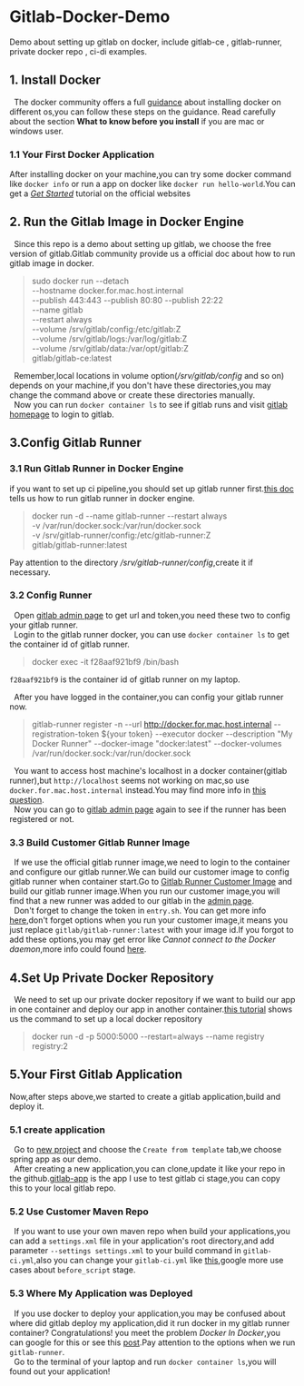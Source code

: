 # Gitlab-Docker-Demo
Demo about setting up gitlab on docker, include gitlab-ce , gitlab-runner, private docker repo , ci-di examples.

## 1. Install Docker
&nbsp;&nbsp;The docker community offers a full [guidance](https://docs.docker.com/install/) about installing docker on different os,you can follow these steps on the guidance.
Read carefully about the section **What to know before you install** if you are mac or windows user.
### 1.1 Your First Docker Application
After installing docker on your machine,you can try some docker command like `docker info` or run a app on docker like `docker run hello-world`.You can get a [*Get Started*](https://docs.docker.com/get-started/) tutorial on the official websites
## 2. Run the Gitlab Image in Docker Engine
&nbsp;&nbsp;Since this repo is a demo about setting up gitlab, we choose the free version of gitlab.Gitlab community provide us a official doc about how to run gitlab image in docker.
> sudo docker run --detach \
   	--hostname docker.for.mac.host.internal \
   	--publish 443:443 --publish 80:80 --publish 22:22 \
   	--name gitlab \
   	--restart always \
   	--volume /srv/gitlab/config:/etc/gitlab:Z \
   	--volume /srv/gitlab/logs:/var/log/gitlab:Z \
   	--volume /srv/gitlab/data:/var/opt/gitlab:Z \
   	gitlab/gitlab-ce:latest

&nbsp;&nbsp;Remember,local locations in volume option(*/srv/gitlab/config* and so on)
depends on your machine,if you don't have these directories,you may change the command above or create these directories manually. &nbsp;
<br/>
&nbsp;&nbsp;Now you can run `docker container ls` to see if gitlab runs and visit [gitlab homepage](http://localhost) to login to gitlab.

## 3.Config Gitlab Runner
### 3.1 Run Gitlab Runner in Docker Engine
if you want to set up ci pipeline,you should set up gitlab runner first.[this doc](https://docs.gitlab.com/runner/install/docker.html)
tells us how to run gitlab runner in docker engine.
> docker run -d --name gitlab-runner --restart always \
    -v /var/run/docker.sock:/var/run/docker.sock \
    -v /srv/gitlab-runner/config:/etc/gitlab-runner:Z \
    gitlab/gitlab-runner:latest
    
Pay attention to the directory */srv/gitlab-runner/config*,create it if necessary.
### 3.2 Config Runner
&nbsp;&nbsp;Open [gitlab admin page](http://localhost/admin/runners) to get url and token,you need these two to config your gitlab runner.
<br />
&nbsp;&nbsp;Login to the gitlab runner docker, you can use `docker container ls` to get the container id of gitlab runner.
>  docker exec -it f28aaf921bf9 /bin/bash

`f28aaf921bf9` is the container id of gitlab runner on my laptop.

&nbsp;&nbsp;After you have logged in the container,you can config your gitlab runner now.
>gitlab-runner register -n   --url http://docker.for.mac.host.internal    --registration-token ${your token}   --executor docker   --description "My Docker Runner"   --docker-image "docker:latest"   --docker-volumes /var/run/docker.sock:/var/run/docker.sock

&nbsp;&nbsp;You want to access host machine's localhost in a docker container(gitlab runner),but `http://localhost` seems  not working on mac,so  use `docker.for.mac.host.internal` instead.You may find more info in [this question](https://stackoverflow.com/questions/31324981/how-to-access-host-port-from-docker-container/43541732).
<br />
&nbsp;&nbsp;Now you can go to [gitlab admin page](http://localhost/admin/runners) again to see if the runner has been registered or not.
### 3.3 Build Customer Gitlab Runner Image
&nbsp;&nbsp;If we use the official gitlab runner image,we need to login to the container and configure our gitlab runner.We can build our customer image to config gitlab runner when container start.Go to [Gitlab Runner Customer Image](https://github.com/wendy260310/Gitlab-Docker-Demo/tree/master/Gitlab-Runner-Customer-Image) and build our gitlab runner image.When you run our customer image,you will find that a new runner was added to our gitlab in the [admin page](http://localhost/admin/runners).
<br/>
&nbsp;&nbsp;Don't forget to change the token in `entry.sh`. You can get more info [here](https://hub.docker.com/r/gitlab/gitlab-runner/dockerfile),don't forget options when you run your customer image,it means you just replace `gitlab/gitlab-runner:latest` with your image id.If you forgot to add these options,you may get error like *Cannot connect to the Docker daemon*,more info could found [here](https://stackoverflow.com/questions/53968749/cannot-connect-to-the-docker-daemon-at-unix-var-run-docker-sock-in-gitlab-ci).
## 4.Set Up Private Docker Repository
&nbsp;&nbsp;We need to set up our private docker repository if we want to build our app in one container and deploy our app in another container.[this tutorial](https://docs.docker.com/registry/deploying/) shows us the command to set up a local docker repository
> docker run -d -p 5000:5000 --restart=always --name registry registry:2

## 5.Your First Gitlab Application
Now,after steps above,we started to create a gitlab application,build and deploy it.
### 5.1 create application
&nbsp;&nbsp;Go to [new project](http://localhost/projects/new) and choose the `Create from template` tab,we choose spring app as our demo.
<br />
&nbsp;&nbsp;After creating a new application,you can clone,update it like your repo in the github.[gitlab-app](https://github.com/wendy260310/Gitlab-Docker-Demo/tree/master/gitlab-app) is the app I use to test gitlab ci stage,you can copy this to your local gitlab repo.

### 5.2 Use Customer Maven Repo
&nbsp;&nbsp;If you want to use your own maven repo when build your applications,you can add a `settings.xml` file in your application's root directory,and add parameter `--settings settings.xml` to your build command in `gitlab-ci.yml`,also you can change your `gitlab-ci.yml` like [this](https://stackoverflow.com/questions/33430487/how-to-use-gitlab-ci-to-build-a-java-maven-project/44951105#44951105),google more use cases about `before_script` stage.
### 5.3 Where My Application was Deployed
&nbsp;&nbsp;If you use docker to deploy your application,you may be confused about where did gitlab deploy my application,did it run docker in my gitlab runner container? Congratulations! you meet the problem *Docker In Docker*,you can google for this or see this [post](http://jpetazzo.github.io/2015/09/03/do-not-use-docker-in-docker-for-ci/).Pay attention to the options when we run `gitlab-runner`.
<br />
&nbsp;&nbsp;Go to the terminal of your laptop and run `docker container ls`,you will found out your application!